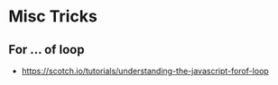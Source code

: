 # Misc Tricks

## For ... of loop
- https://scotch.io/tutorials/understanding-the-javascript-forof-loop
